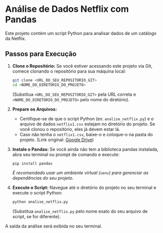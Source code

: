 # Análise de Dados Netflix com Pandas

Este projeto contém um script Python para analisar dados de um catálogo da Netflix.

## Passos para Execução

1.  **Clone o Repositório:**
    Se você estiver acessando este projeto via Git, comece clonando o repositório para sua máquina local:
    ```bash
    git clone <URL_DO_SEU_REPOSITORIO_GIT>
    cd <NOME_DO_DIRETORIO_DO_PROJETO>
    ```
    (Substitua `<URL_DO_SEU_REPOSITORIO_GIT>` pela URL correta e `<NOME_DO_DIRETORIO_DO_PROJETO>` pelo nome do diretório).

2.  **Prepare os Arquivos:**
    * Certifique-se de que o script Python (ex: `analise_netflix.py`) e o arquivo de dados `netflix1.csv` estejam no diretório do projeto. Se você clonou o repositório, eles já devem estar lá.
    * Caso não tenha o `netflix1.csv`, baixe-o e coloque-o na pasta do projeto. (Link original: [Google Drive](https://drive.google.com/file/d/1Ai6N6Cd0zkJBxFS3FCAql6Uo8rpgLLFc/view?usp=sharing))

3.  **Instale o Pandas:**
    Se você ainda não tem a biblioteca pandas instalada, abra seu terminal ou prompt de comando e execute:
    ```bash
    pip install pandas
    ```
    *É recomendado usar um ambiente virtual (`venv`) para gerenciar as dependências do seu projeto.*

4.  **Execute o Script:**
    Navegue até o diretório do projeto no seu terminal e execute o script Python:
    ```bash
    python analise_netflix.py
    ```
    (Substitua `analise_netflix.py` pelo nome exato do seu arquivo de script, se for diferente).

A saída da análise será exibida no seu terminal.
